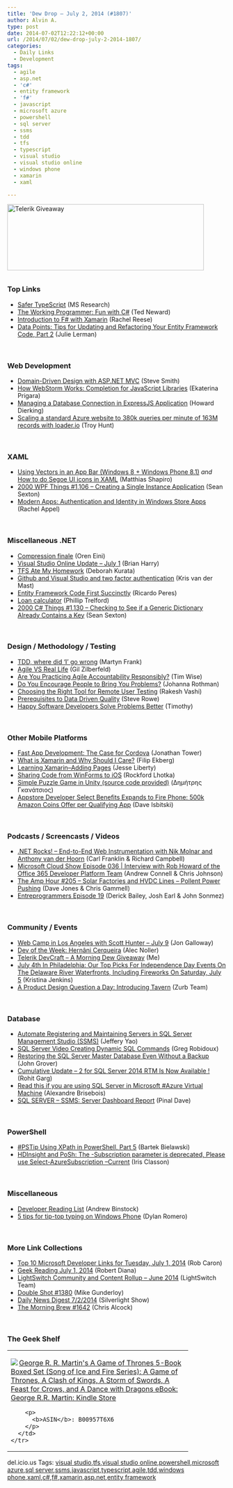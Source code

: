 ```yaml
---
title: 'Dew Drop – July 2, 2014 (#1807)'
author: Alvin A.
type: post
date: 2014-07-02T12:22:12+00:00
url: /2014/07/02/dew-drop-july-2-2014-1807/
categories:
  - Daily Links
  - Development
tags:
  - agile
  - asp.net
  - 'c#'
  - entity framework
  - 'f#'
  - javascript
  - microsoft azure
  - powershell
  - sql server
  - ssms
  - tdd
  - tfs
  - typescript
  - visual studio
  - visual studio online
  - windows phone
  - xamarin
  - xaml

---
```

[<img loading="lazy" decoding="async" title="Telerik Giveaway" style="border-top: 0px; border-right: 0px; background-image: none; border-bottom: 0px; padding-top: 0px; padding-left: 0px; margin: 0px 0px 10px; border-left: 0px; display: inline; padding-right: 0px" border="0" alt="Telerik Giveaway" src="/wp-content/uploads/2014/07/Telerik-Giveaway.png" width="452" height="152" />][1]

### <a name="top"></a>Top Links

  * <a href="http://research.microsoft.com/en-us/downloads/b250c887-2b79-4413-9d7a-5a5a0c38cc57/default.aspx" target="_blank">Safer TypeScript</a> (MS Research)
  * <a href="http://msdn.microsoft.com/magazine/6b1942e0-0a08-44c4-8c4e-eb30d5c420d7" target="_blank">The Working Programmer: Fun with C#</a> (Ted Neward)
  * <a href="http://blog.xamarin.com/introduction-to-f-with-xamarin/" target="_blank">Introduction to F# with Xamarin</a> (Rachel Reese)
  * <a href="http://msdn.microsoft.com/magazine/1b7343d8-8ad6-45d3-95d0-739357733e5d" target="_blank">Data Points: Tips for Updating and Refactoring Your Entity Framework Code, Part 2</a> (Julie Lerman)

&nbsp;

### <a name="web"></a>Web Development

  * <a href="http://blog.falafel.com/Blogs/stevesmith/steve-smith/2014/07/01/domain-driven-design-with-asp-net-mvc" target="_blank">Domain-Driven Design with ASP.NET MVC</a> (Steve Smith)
  * <a href="http://blog.jetbrains.com/webstorm/2014/07/how-webstorm-works-completion-for-javascript-libraries/" target="_blank">How WebStorm Works: Completion for JavaScript Libraries</a> (Ekaterina Prigara)
  * <a href="http://blog.howarddierking.com/2014/07/01/managing-database-connection-in-expressjs.html" target="_blank">Managing a Database Connection in ExpressJS Application</a> (Howard Dierking)
  * <a href="http://feedproxy.google.com/~r/TroyHunt/~3/WJcmiw-cB70/scaling-standard-azure-website-to-380k.html" target="_blank">Scaling a standard Azure website to 380k queries per minute of 163M records with loader.io</a> (Troy Hunt)

&nbsp;

### <a name="silverlight"></a>XAML

  * <a href="http://matthiasshapiro.com/2014/07/01/using-vectors-in-an-app-bar-windows-8/" target="_blank">Using Vectors in an App Bar (Windows 8 + Windows Phone 8.1)</a> _and_ <a href="http://matthiasshapiro.com/2014/07/01/how-to-do-segoe-ui-icons-in-xaml/" target="_blank">How to do Segoe UI icons in XAML</a> (Matthias Shapiro)
  * <a href="http://wpf.2000things.com/2014/07/02/1106-creating-a-single-instance-application/" target="_blank">2000 WPF Things #1,106 – Creating a Single Instance Application</a> (Sean Sexton)
  * <a href="http://msdn.microsoft.com/magazine/ef7a9663-9db9-40f3-9c21-e7c8f27f988c" target="_blank">Modern Apps: Authentication and Identity in Windows Store Apps</a> (Rachel Appel)

&nbsp;

### <a name="dotnet"></a>Miscellaneous .NET

  * <a href="http://feedproxy.google.com/~r/AyendeRahien/~3/ifUbM__leq0/compression-finale" target="_blank">Compression finale</a> (Oren Eini)
  * <a href="http://blogs.msdn.com/b/bharry/archive/2014/07/01/visual-studio-online-update-july-1.aspx" target="_blank">Visual Studio Online Update &#8211; July 1</a> (Brian Harry)
  * <a href="http://msmvps.com/blogs/deborahk/archive/2014/07/01/tfs-ate-my-homework.aspx" target="_blank">TFS Ate My Homework</a> (Deborah Kurata)
  * <a href="http://blog.krisvandermast.com/GithubAndVisualStudioAndTwoFactorAuthentication.aspx" target="_blank">Github and Visual Studio and two factor authentication</a> (Kris van der Mast)
  * <a href="http://weblogs.asp.net:80/ricardoperes/entity-framework-code-first-succinctly" target="_blank">Entity Framework Code First Succinctly</a> (Ricardo Peres)
  * <a href="http://trelford.com/blog/post/loan.aspx" target="_blank">Loan calculator</a> (Phillip Trelford)
  * <a href="http://csharp.2000things.com/2014/07/02/1130-checking-to-see-if-a-generic-dictionary-already-contains-a-key/" target="_blank">2000 C# Things #1,130 – Checking to See if a Generic Dictionary Already Contains a Key</a> (Sean Sexton)

&nbsp;

### <a name="design"></a>Design / Methodology / Testing

  * <a href="http://frankcode.wordpress.com/2014/07/01/tdd-where-did-i-go-wrong/" target="_blank">TDD, where did ‘I’ go wrong</a> (Martyn Frank)
  * <a href="http://feedproxy.google.com/~r/gilzilberfeld/~3/0s5Tr6Cwu2s/agile-vs-real-life.html" target="_blank">Agile VS Real Life</a> (Gil Zilberfeld)
  * <a href="http://feedproxy.google.com/~r/LeadingAgile/~3/8npCPovF_88/" target="_blank">Are You Practicing Agile Accountability Responsibly?</a> (Tim Wise)
  * <a href="http://feedproxy.google.com/~r/ManagingProductDevelopment/~3/CksipcAzRj8/do-you-encourage-people-to-bring-you-problems.html" target="_blank">Do You Encourage People to Bring You Problems?</a> (Johanna Rothman)
  * <a href="http://feedproxy.google.com/~r/uxmovement/~3/n63monTfWKs/" target="_blank">Choosing the Right Tool for Remote User Testing</a> (Rakesh Vashi)
  * <a href="http://blogs.msdn.com/b/steverowe/archive/2014/07/01/prerequisites-to-data-driven-quality.aspx" target="_blank">Prerequisites to Data Driven Quality</a> (Steve Rowe)
  * <a href="http://rss.slashdot.org/~r/Slashdot/slashdot/~3/sykXmNT4nWM/story01.htm" target="_blank">Happy Software Developers Solve Problems Better</a> (Timothy)

&nbsp;

### <a name="mobile"></a>Other Mobile Platforms

  * <a href="http://blog.falafel.com/Blogs/JonathanTower/j-tower/2014/07/01/fast-app-development-the-case-for-cordova" target="_blank">Fast App Development: The Case for Cordova</a> (Jonathan Tower)
  * <a href="http://blog.filipekberg.se/2014/07/02/what-is-xamarin-and-why-should-i-care/" target="_blank">What is Xamarin and Why Should I Care?</a> (Filip Ekberg)
  * <a href="http://feedproxy.google.com/~r/JesseLiberty-SilverlightGeek/~3/ijqP8QJApOU/" target="_blank">Learning Xamarin–Adding Pages</a> (Jesse Liberty)
  * <a href="http://www.lhotka.net/weblog/SharingCodeFromWinFormsToIOS.aspx" target="_blank">Sharing Code from WinForms to iOS</a> (Rockford Lhotka)
  * <a href="http://studentguru.gr/b/dt008/archive/2014/07/01/simple-puzzle-game-in-unity-source-code-provided" target="_blank">Simple Puzzle Game in Unity (source code provided)</a> (Δημήτρης Γκανάτσιος)
  * <a href="http://davedev.net/?p=7181&utm_source=rss&utm_medium=rss&utm_campaign=appstore-developer-select-benefits-expands-to-fire-phone-500k-amazon-coins-offer-per-qualifying-app" target="_blank">Appstore Developer Select Benefits Expands to Fire Phone: 500k Amazon Coins Offer per Qualifying App</a> (Dave Isbitski)

&nbsp;

### <a name="podcasts"></a>Podcasts / Screencasts / Videos

  * <a href="http://www.dotnetrocks.com/default.aspx?ShowNum=1003" target="_blank">.NET Rocks! &#8211; End-to-End Web Instrumentation with Nik Molnar and Anthony van der Hoorn</a> (Carl Franklin & Richard Campbell)
  * <a href="http://feeds.microsoftcloudshow.com/~r/microsoftcloudshowepisodes/~3/Nvh94GTfndo/036-interview-with-rob-howard-of-the-office-365-api-team" target="_blank">Microsoft Cloud Show Episode 036 | Interview with Rob Howard of the Office 365 Developer Platform Team</a> (Andrew Connell & Chris Johnson)
  * <a href="http://feedproxy.google.com/~r/TheAmpHour/~3/w_Xmro29pKo/" target="_blank">The Amp Hour #205 – Solar Factories and HVDC Lines – Pollent Power Pushing</a> (Dave Jones & Chris Gammell)
  * <a href="https://www.signalleaf.com/podcasts/Entreprogrammers/53b258abe0ce130200000007" target="_blank">Entreprogrammers Episode 19</a> (Derick Bailey, Josh Earl & John Sonmez)

&nbsp;

### <a name="events"></a>Community / Events

  * <a href="http://feedproxy.google.com/~r/jongalloway/~3/huxqyEddi0I/web-camp-in-los-angeles-with-scott-hunter-july-9" target="_blank">Web Camp in Los Angeles with Scott Hunter &#8211; July 9</a> (Jon Galloway)
  * <a href="http://feeds.dzone.com/~r/zones/agile/~3/POEK--n7yVo/dev-week-hern%C3%A2ni-cerqueira" target="_blank">Dev of the Week: Hernâni Cerqueira</a> (Alec Noller)
  * <a href="http://feedproxy.google.com/~r/alvinashcraft/~3/GgyFwwWoXkA/" target="_blank">Telerik DevCraft – A Morning Dew Giveaway</a> (Me)
  * <a href="http://www.uwishunu.com/2014/07/july-4th-in-philadelphia-our-top-picks-for-independence-day-events-on-the-delaware-river-waterfronts-including-fireworks-on-saturday-july-5/" target="_blank">July 4th In Philadelphia: Our Top Picks For Independence Day Events On The Delaware River Waterfronts, Including Fireworks On Saturday, July 5</a> (Kristina Jenkins)
  * <a href="http://zurb.com/article/1327/a-product-design-question-a-day-introduci" target="_blank">A Product Design Question a Day: Introducing Tavern</a> (Zurb Team)

&nbsp;

### <a name="sql"></a>Database

  * <a href="http://feedproxy.google.com/~r/MSSQLTips-LatestSqlServerTips/~3/l4Mzswl7bdQ/tip.asp" target="_blank">Automate Registering and Maintaining Servers in SQL Server Management Studio (SSMS)</a> (Jeffery Yao)
  * <a href="http://feedproxy.google.com/~r/MSSQLTips-LatestSqlServerTips/~3/q2bqQo8qq5A/tip.asp" target="_blank">SQL Server Video Creating Dynamic SQL Commands</a> (Greg Robidoux)
  * <a href="http://feedproxy.google.com/~r/MSSQLTips-LatestSqlServerTips/~3/0NLzMghrRuM/tip.asp" target="_blank">Restoring the SQL Server Master Database Even Without a Backup</a> (John Grover)
  * <a href="http://www.sqlservercentral.com/blogs/mssqlfun/2014/07/02/cumulative-update-2-for-sql-server-2014-rtm-is-now-available-/" target="_blank">Cumulative Update – 2 for SQL Server 2014 RTM Is Now Available !</a> (Rohit Garg)
  * <a href="http://alexandrebrisebois.wordpress.com/2014/07/01/read-this-if-you-are-using-sql-server-in-microsoft-azure-virtual-machine/" target="_blank">Read this if you are using SQL Server in Microsoft #Azure Virtual Machine</a> (Alexandre Brisebois)
  * <a href="http://blog.sqlauthority.com/2014/07/02/sql-server-ssms-server-dashboard-report/" target="_blank">SQL SERVER – SSMS: Server Dashboard Report</a> (Pinal Dave)

&nbsp;

### <a name="ps"></a>PowerShell

  * <a href="http://www.powershellmagazine.com/2014/07/01/pstip-using-xpath-in-powershell-part-5/" target="_blank">#PSTip Using XPath in PowerShell, Part 5</a> (Bartek Bielawski)
  * <a href="http://irisclasson.com/2014/07/01/hdinsight-and-posh-the-subscription-parameter-is-deprecated-please-use-select-azuresubscription-current/" target="_blank">HDInsight and PoSh: The -Subscription parameter is deprecated, Please use Select-AzureSubscription –Current</a> (Iris Classon)

&nbsp;

### <a name="misc"></a>Miscellaneous

  * <a href="http://www.drdobbs.com/architecture-and-design/developer-reading-list/240168591" target="_blank">Developer Reading List</a> (Andrew Binstock)
  * <a href="http://blogs.windows.com/windows_phone/b/windowsphone/archive/2014/07/01/5-tips-for-tip-top-typing-on-windows-phone.aspx" target="_blank">5 tips for tip-top typing on Windows Phone</a> (Dylan Romero)

&nbsp;

### <a name="links"></a>More Link Collections

  * <a href="http://blogs.msdn.com/b/robcaron/archive/2014/07/01/top-10-microsoft-developer-links-for-tuesday-july-1-2014.aspx" target="_blank">Top 10 Microsoft Developer Links for Tuesday, July 1, 2014</a> (Rob Caron)
  * <a href="http://feeds.regulargeek.com/~r/RegularGeek/~3/hboKODva0nY/" target="_blank">Geek Reading July 1, 2014</a> (Robert Diana)
  * <a href="http://blogs.msdn.com/b/lightswitch/archive/2014/07/01/lightswitch-community-and-content-rollup-june-2014.aspx" target="_blank">LightSwitch Community and Content Rollup – June 2014</a> (LightSwitch Team)
  * <a href="http://afreshcup.com/home/2014/7/1/double-shot-1380.html" target="_blank">Double Shot #1380</a> (Mike Gunderloy)
  * <a href="http://feedproxy.google.com/~r/silverlightshow/~3/p-dIoix1rUU/Daily-News-Digest-7-2-2014.aspx" target="_blank">Daily News Digest 7/2/2014</a> (Silverlight Show)
  * <a href="http://feedproxy.google.com/~r/ReflectivePerspective/~3/WSbZpAvhdbA/" target="_blank">The Morning Brew #1642</a> (Chris Alcock)

&nbsp;

### <a name="shelf"></a>The Geek Shelf

<div id="scid:7dc1bd33-94bd-46fd-a20b-0131235bcd47:a1888ccf-5b24-4496-9cd1-c0180f5f2ef2" class="wlWriterEditableSmartContent" style="float: none; padding-bottom: 0px; padding-top: 0px; padding-left: 0px; margin: 0px; display: inline; padding-right: 0px">
  <table cellspacing="0" cellpadding="2" width="400" border="0" unselectable="on">
    <tr>
      <td valign="top" width="400">
        <p>
          <a title="George R. R. Martin&#39;s A Game of Thrones 5-Book Boxed Set (Song of Ice and Fire Series): A Game of Thrones, A Clash of Kings, A Storm of Swords, A Feast for Crows, and A Dance with Dragons eBook: George R.R. Martin: Kindle Store" href="http://www.amazon.com/exec/obidos/ASIN/B00957T6X6/alvinashcraft-20"><img data-recalc-dims="1" decoding="async" src="https://i0.wp.com/images.amazon.com/images/P/B00957T6X6.01.MZZZZZZZ.jpg?w=660" border="0" align="left" style="float:left" />George R. R. Martin's A Game of Thrones 5-Book Boxed Set (Song of Ice and Fire Series): A Game of Thrones, A Clash of Kings, A Storm of Swords, A Feast for Crows, and A Dance with Dragons eBook: George R.R. Martin: Kindle Store</a>
        </p>
        
        <p>
          <b>ASIN</b>: B00957T6X6
        </p>
      </td>
    </tr>
  </table>
</div>

<div id="scid:0767317B-992E-4b12-91E0-4F059A8CECA8:989dadf2-064a-4324-b19c-c77e374b4567" class="wlWriterEditableSmartContent" style="float: none; padding-bottom: 0px; padding-top: 0px; padding-left: 0px; margin: 0px; display: inline; padding-right: 0px">
  del.icio.us Tags: <a href="http://del.icio.us/popular/visual+studio" rel="tag">visual studio</a>,<a href="http://del.icio.us/popular/tfs" rel="tag">tfs</a>,<a href="http://del.icio.us/popular/visual+studio+online" rel="tag">visual studio online</a>,<a href="http://del.icio.us/popular/powershell" rel="tag">powershell</a>,<a href="http://del.icio.us/popular/microsoft+azure" rel="tag">microsoft azure</a>,<a href="http://del.icio.us/popular/sql+server" rel="tag">sql server</a>,<a href="http://del.icio.us/popular/ssms" rel="tag">ssms</a>,<a href="http://del.icio.us/popular/javascript" rel="tag">javascript</a>,<a href="http://del.icio.us/popular/typescript" rel="tag">typescript</a>,<a href="http://del.icio.us/popular/agile" rel="tag">agile</a>,<a href="http://del.icio.us/popular/tdd" rel="tag">tdd</a>,<a href="http://del.icio.us/popular/windows+phone" rel="tag">windows phone</a>,<a href="http://del.icio.us/popular/xaml" rel="tag">xaml</a>,<a href="http://del.icio.us/popular/c%23" rel="tag">c#</a>,<a href="http://del.icio.us/popular/f%23" rel="tag">f#</a>,<a href="http://del.icio.us/popular/xamarin" rel="tag">xamarin</a>,<a href="http://del.icio.us/popular/asp.net" rel="tag">asp.net</a>,<a href="http://del.icio.us/popular/entity+framework" rel="tag">entity framework</a>
</div>

 [1]: https://morningdew-bpc6g3a0fgaxdxcu.eastus2-01.azurewebsites.net/2014/07/01/telerik-devcraft-a-morning-dew-giveaway/